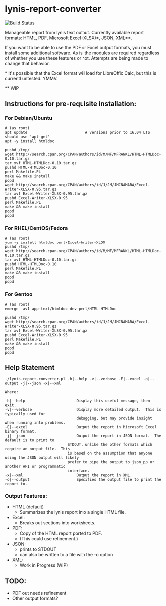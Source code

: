 # lynis-report-converter
[![Build Status](https://travis-ci.org/d4t4king/lynis_report.svg?branch=master)](https://travis-ci.org/d4t4king/lynis_report)

Manageable report from lynis text output. Currently available report formats: HTML, PDF, Microsoft Excel (XLSX)\*, JSON, XML\*\*.

If you want to be able to use the PDF or Excel output formats, you must install some additional software.  As is, the modules are required regardless of whether you use these features or not.  Attempts are being made to change that behavior.

\* It's possible that the Excel format will load for LibreOffic Calc, but this is currentl untested.  YMMV.

\*\* WIP

## Instructions for pre-requisite installation:

### For Debian/Ubuntu
```
# (as root)
apt update							# versions prior to 16.04 LTS should use 'apt-get'
apt -y install htmldoc

pushd /tmp/
wget http://search.cpan.org/CPAN/authors/id/M/MF/MFRANKL/HTML-HTMLDoc-0.10.tar.gz
tar xvf HTML-HTMLDoc-0.10.tar.gz
pushd HTML-HTMLDoc-0.10
perl Makefile.PL
make && make install
popd
wget http://search.cpan.org/CPAN/authors/id/J/JM/JMCNAMARA/Excel-Writer-XLSX-0.95.tar.gz
tar xvf Excel-Writer-XLSX-0.95.tar.gz
pushd Excel-Writer-XLSX-0.95
perl Makefile.PL
make && make install
popd
popd
```
### For RHEL/CentOS/Fedora
```
# (as root)
yum -y install htmldoc perl-Excel-Writer-XLSX
pushd /tmp/
wget http://search.cpan.org/CPAN/authors/id/M/MF/MFRANKL/HTML-HTMLDoc-0.10.tar.gz
tar xvf HTML-HTMLDoc-0.10.tar.gz
pushd HTML-HTMLDoc-0.10
perl Makefile.PL
make && make install
popd
popd
```

### For Gentoo
```
# (as root)
emerge -av1 app-text/htmldoc dev-perl/HTML-HTMLDoc 

pushd /tmp/
wget http://search.cpan.org/CPAN/authors/id/J/JM/JMCNAMARA/Excel-Writer-XLSX-0.95.tar.gz
tar xvf Excel-Writer-XLSX-0.95.tar.gz
pushd Excel-Writer-XLSX-0.95
perl Makefile.PL
make && make install
popd
popd
```

## Help Statement
```
./lynis-report-converter.pl -h|--help -v|--verbose -E|--excel -o|--output -j|--json -x|--xml

Where:

-h|--help                       Display this useful message, then exit.
-v|--verbose                    Display more detailed output.  This is typically used for
                                debugging, but may provide insight when running into problems.
-E|--excel                      Output the report in Microsoft Excel binary format.
-j|--json						Output the report in JSON format.  The default is to print to 
							STDOUT, unlike the other formats which require an output file.  This 
							is based on the assumption that anyone using the JSON output will likely
							prefer to pipe the output to json_pp or another API or programmatic
							interface.
-x|--xml						Output the report in XML.
-o|--output                     Specifies the output file to print the report to.
```

### Output Features:
* HTML (default)
	* Summarizes the lynis report into a single HTML file.
* Excel:
	* Breaks out sections into worksheets.
* PDF:
	* Copy of the HTML report ported to PDF.
	* (This could use refinement.)
* JSON:
	* prints to STDOUT
	* can also be written to a file with the -o option
* XML:
	* Work in Progress (WIP)

## TODO:
* PDF out needs refinement
* Other output formats?
